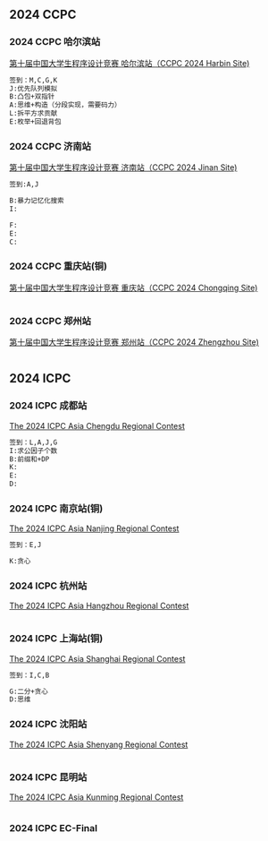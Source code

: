 ## 2024 CCPC

### 2024 CCPC 哈尔滨站

[第十届中国大学生程序设计竞赛 哈尔滨站（CCPC 2024 Harbin Site)](https://contest.ucup.ac/contest/1817)

```markdown
签到：M,C,G,K
J:优先队列模拟
B:凸包+双指针
A:思维+构造（分段实现，需要码力）
L:拆平方求贡献
E:枚举+回退背包
```

### 2024 CCPC 济南站

[第十届中国大学生程序设计竞赛 济南站（CCPC 2024 Jinan Site)](https://contest.ucup.ac/contest/1843)

```markdown
签到:A,J

B:暴力记忆化搜索
I:

F:
E:
C:
```

### 2024 CCPC 重庆站(铜)

[第十届中国大学生程序设计竞赛 重庆站（CCPC 2024 Chongqing Site)](https://qoj.ac/contest/1840)

```markdown

```

### 2024 CCPC 郑州站

[第十届中国大学生程序设计竞赛 郑州站（CCPC 2024 Zhengzhou Site)](https://contest.ucup.ac/contest/1817)

```markdown

```

## 2024 ICPC

### 2024 ICPC 成都站

[The 2024 ICPC Asia Chengdu Regional Contest](https://contest.ucup.ac/contest/1821)

```markdown
签到：L,A,J,G
I:求公因子个数
B:前缀和+DP
K:
E:
D:
```

### 2024 ICPC 南京站(铜)

[The 2024 ICPC Asia Nanjing Regional Contest](https://contest.ucup.ac/contest/1828)

```markdown
签到：E,J

K:贪心
```

### 2024 ICPC 杭州站

[The 2024 ICPC Asia Hangzhou Regional Contest](https://contest.ucup.ac/contest/1828)

```markdown

```

### 2024 ICPC 上海站(铜)

[The 2024 ICPC Asia Shanghai Regional Contest](https://contest.ucup.ac/contest/1828)

```markdown
签到：I,C,B

G:二分+贪心
D:思维
```

### 2024 ICPC 沈阳站

[The 2024 ICPC Asia Shenyang Regional Contest](https://contest.ucup.ac/contest/1828)

```markdown

```

### 2024 ICPC 昆明站

[The 2024 ICPC Asia Kunming Regional Contest](https://contest.ucup.ac/contest/1828)

```markdown

```

### 2024 ICPC EC-Final

```markdown

```

